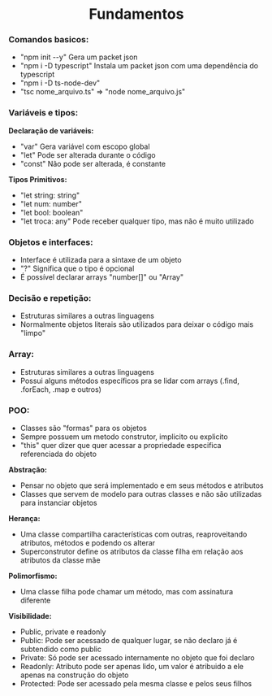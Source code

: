 <h1 align="center"> Fundamentos </h1>

### Comandos basicos: 
- "npm init --y" Gera um packet json
- "npm i -D typescript" Instala um packet json com uma dependência do typescript
- "npm i -D ts-node-dev"
- "tsc nome_arquivo.ts" => "node nome_arquivo.js"

### Variáveis e tipos:
__Declaração de variáveis:__
- "var" Gera variável com escopo global
- "let" Pode ser alterada durante o código
- "const" Não pode ser alterada, é constante

__Tipos Primitivos:__
- "let string: string"
- "let num: number"
- "let bool: boolean"
- "let troca: any" Pode receber qualquer tipo, mas não é muito utilizado


### Objetos e interfaces:
- Interface é utilizada para a sintaxe de um objeto
- "?" Significa que o tipo é opcional
- É possível declarar arrays "number[]" ou "Array<number>"

### Decisão e repetição:
- Estruturas similares a outras linguagens
- Normalmente objetos literais são utilizados para deixar o código mais "limpo"

### Array:
- Estruturas similares a outras linguagens
- Possui alguns métodos específicos pra se lidar com arrays (.find, .forEach, .map e outros)

### POO: 
- Classes são "formas" para os objetos
- Sempre possuem um metodo construtor, implicito ou explicito
- "this" quer dizer que quer acessar a propriedade especifica referenciada do objeto

__Abstração:__
- Pensar no objeto que será implementado e em seus métodos e atributos
- Classes que servem de modelo para outras classes e não são utilizadas para instanciar objetos

__Herança:__
- Uma classe compartilha características com outras, reaproveitando atributos, métodos e podendo os alterar
- Superconstrutor define os atributos da classe filha em relação aos atributos da classe mãe

__Polimorfismo:__
- Uma classe filha pode chamar um método, mas com assinatura diferente

__Visibilidade:__
- Public, private e readonly
- Public: Pode ser acessado de qualquer lugar, se não declaro já é subtendido como public
- Private: Só pode ser acessado internamente no objeto que foi declaro
- Readonly: Atributo pode ser apenas lido, um valor é atribuido a ele apenas na construção do objeto
- Protected: Pode ser acessado pela mesma classe e pelos seus filhos
